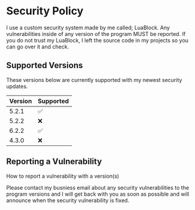 # Security Policy

I use a custom security system made by me called; LuaBlock. Any vulnerabilities inside of any version of the program MUST be reported.
If you do not trust my LuaBlock, I left the source code in my projects so you can go over it and check.

## Supported Versions

These versions below are currently supported with my newest security updates.

| Version | Supported          |
| ------- | ------------------ |
| 5.2.1   | :white_check_mark: |
| 5.2.2   | :x:                |
| 6.2.2   | :white_check_mark: |
| 4.3.0   | :x:                |

## Reporting a Vulnerability

How to report a vulnerability with a version(s)

Please contact my busniess email about any security vulnerabilities to the program versions and I will get back with you as soon as possible and will announce when
the security vulnerability is fixed.
